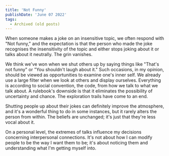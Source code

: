 ```yaml
---
title: 'Not Funny'
publishDate: 'June 07 2022'
tags:
  - Archived (old posts)
---
```


When someone makes a joke on an insensitive topic, we often respond with "Not funny," and the expectation is that the person who made the joke recognises the insensitivity of the topic and either stops joking about it or talks about it neutrally. The grin vanishes.

We think we've won when we shut others up by saying things like "That's not funny" or "You shouldn't laugh about it." Such occasions, in my opinion, should be viewed as opportunities to examine one's inner self. We already use a large filter when we look at others and display ourselves. Everything is according to social convention, the code, from how we talk to what we talk about. A rulebook's downside is that it eliminates the possibility of uncertainty and chance. The exploration trails have come to an end.

Shutting people up about their jokes can definitely improve the atmosphere, and it's a wonderful thing to do in some instances, but it rarely alters the person from within. The beliefs are unchanged; it's just that they're less vocal about it.

On a personal level, the extremes of talks influence my decisions concerning interpersonal connections. It's not about how I can modify people to be the way I want them to be; it's about noticing them and understanding what I'm getting myself into.
